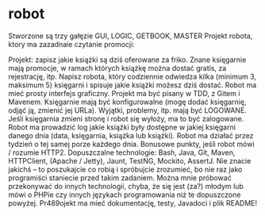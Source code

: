 # robot
Stworzone są trzy gałęzie GUI, LOGIC, GETBOOK, MASTER
Projekt robota, ktory ma zazadnaie czytanie promocji: 

Projekt: zapisz jakie książki są dziś oferowane za friko.
Znane księgarnie mają promocje, w ramach których książkę można dostać gratis, za rejestrację, itp.
Napisz robota, który codziennie odwiedza kilka (minimum 3, maksimum 5) księgarni i spisuje jakie książki możesz dziś dostać.
Robot ma mieć prosty interfejs graficzny.
Projekt ma być pisany w TDD, z Gitem i Mavenem.
Księgarnie mają być konfigurowalne (mogę dodać księgarnię, odjąć ją, zmienić jej URLa).
Wyjątki, problemy, itp. mają być LOGOWANE.
Jeśli księgarnia zmieni stronę i robot się wyłoży, ma to być zalogowane.
Robot ma prowadzić log jakie książki były dostępne w jakiej księgarni danego dnia (data, księgarnia, książka lub książki).
Robot ma działać przez tydzień o tej samej porze każdego dnia.
Bonusowe punkty, jeśli robot mówi / rozumie HTTP2.
Dopuszczalne technologie: Bash, Java, Git, Maven, HTTPClient, (Apache / Jetty), Jaunt, TestNG, Mockito, AssertJ. Nie znacie jakichś – to poszukajcie co robią i spróbujcie zrozumieć, bo nie raz jako programiści staniecie przed takim zadaniem. Można mnie próbować przekonywać do innych technologii, 
chyba, że się jest (za?) młodym lub mówi o PHPie czy innych językach programowania niż te dopuszczone powyżej.
Pr489ojekt ma mieć dokumentację, testy, Javadoci i plik README!
  
